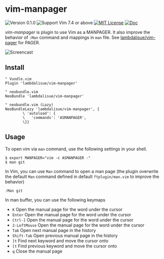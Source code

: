 # vim-manpager

![Version 0.1.0](https://img.shields.io/badge/version-0.1.0-yellow.svg?style=flat-square)
![Support Vim 7.4 or above](https://img.shields.io/badge/support-Vim%207.4%20or%20above-yellowgreen.svg?style=flat-square)
[![MIT License](https://img.shields.io/badge/license-MIT-blue.svg?style=flat-square)](LICENSE)
[![Doc](https://img.shields.io/badge/doc-%3Ah%20vim--manpager-orange.svg?style=flat-square)](doc/vim-manpager.txt)

_vim-manpager_ is plugin to use Vim as a MANPAGER.
It also improve the behavior of `:Man` command and mappings in `man` file.
See [lambdalisue/vim-pager](https://github.com/lambdalisue/vim-pager) for PAGER.

![Screencast](http://g.recordit.co/nnvpuIKOKK.gif)

## Install

```vim
" Vundle.vim
Plugin 'lambdalisue/vim-manpager'

" neobundle.vim
NeoBundle 'lambdalisue/vim-manpager'

" neobundle.vim (Lazy)
NeoBundleLazy 'lambdalisue/vim-manpager', {
        \ 'autoload': {
        \   'commands': 'ASMANPAGER',
        \}}
```

## Usage

To open vim via `man` command, use the following settings in your shell.

```
$ export MANPAGER="vim -c ASMANPAGER -"
$ man git
```

In Vim, you can use `Man` command to open a man page (the plugin overwrite the
default `Man` command defined in default `ftplugin/man.vim` to improve the
behavior)

```
:Man git
```

In man buffer, you can use the following keymaps

- `K` Open the manual page for the word under the cursor
- `Enter` Open the manual page for the word under the cursor
- `Ctrl-]` Open the manual page for the word under the cursor
- `2-LeftMouse` Open the manual page for the word under the cursor
- `Tab` Open next manual page in the history
- `Shift-Tab` Open previous manual page in the history
- `]t` Find next keyword and move the cursor onto
- `[t` Find previous keyword and move the cursor onto
- `q` Close the manual page

